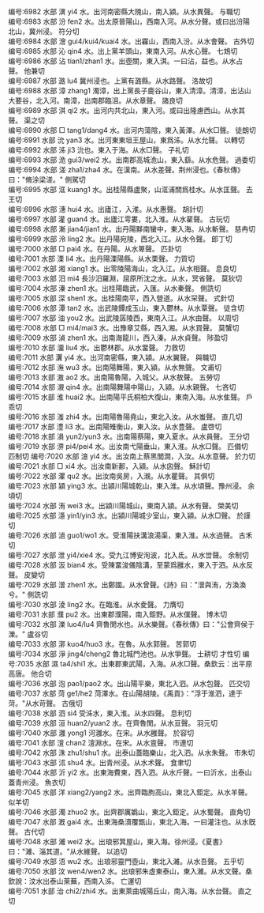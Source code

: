 <!-- { "loadSidebar": true } -->
编号:6982   水部   潩   yi4   水。出河南密縣大隗山，南入潁。从水異聲。   与職切  
编号:6983   水部   汾   fen2   水。出太原晉陽山，西南入河。从水分聲。或曰出汾陽北山，冀州浸。   符分切  
编号:6984   水部   澮   gui4/kui4/kuai4   水。出靃山，西南入汾。从水會聲。   古外切  
编号:6985   水部   沁   qin4   水。出上黨羊頭山，東南入河。从水心聲。   七鴆切  
编号:6986   水部   沾   tian1/zhan1   水。出壺關，東入淇。一曰沾，益也。从水占聲。   他兼切  
编号:6987   水部   潞   lu4   冀州浸也。上黨有潞縣。从水路聲。   洛故切  
编号:6988   水部   漳   zhang1   濁漳，出上黨長子鹿谷山，東入清漳。清漳，出沾山大要谷，北入河。南漳，出南郡臨沮。从水章聲。   諸良切  
编号:6989   水部   淇   qi2   水。出河内共北山，東入河。或曰出隆慮西山。从水其聲。   渠之切  
编号:6990   水部   □   tang1/dang4   水。出河内蕩陰，東入黃澤。从水□聲。   徒朗切  
编号:6991   水部   沇   yan3   水。出河東東垣王屋山，東爲泲。从水允聲。   以轉切  
编号:6992   水部   泲   ji3   沇也。東入于海。从水□聲。   子礼切  
编号:6993   水部   洈   gui3/wei2   水。出南郡高城洈山，東入繇。从水危聲。   過委切  
编号:6994   水部   溠   zha1/zha4   水。在漢南。从水差聲。荆州浸也。《春秋傳》曰："脩涂梁溠。"   側駕切  
编号:6995   水部   洭   kuang1   水。出桂陽縣盧聚，山洭浦關爲桂水。从水匡聲。   去王切  
编号:6996   水部   潓   hui4   水。出廬江，入淮。从水惠聲。   胡計切  
编号:6997   水部   灌   guan4   水。出廬江雩婁，北入淮。从水雚聲。   古玩切  
编号:6998   水部   漸   jian4/jian1   水。出丹陽黟南蠻中，東入海。从水斬聲。   慈冉切  
编号:6999   水部   泠   ling2   水。出丹陽宛陵，西北入江。从水令聲。   郎丁切  
编号:7000   水部   □   pai4   水。在丹陽。从水箄聲。   匹卦切  
编号:7001   水部   溧   li4   水。出丹陽溧陽縣。从水栗聲。   力質切  
编号:7002   水部   湘   xiang1   水。出零陵陽海山，北入江。从水相聲。   息良切  
编号:7003   水部   汨   mi4   長沙汨羅淵，屈原所沈之水。从水，冥省聲。   莫狄切  
编号:7004   水部   溱   zhen1   水。出桂陽臨武，入匯。从水秦聲。   側詵切  
编号:7005   水部   深   shen1   水。出桂陽南平，西入營道。从水罙聲。   式針切  
编号:7006   水部   潭   tan2   水。出武陵鐔成玉山，東入鬱林。从水覃聲。   徒含切  
编号:7007   水部   油   you2   水。出武陵孱陵西，東南入江。从水由聲。   以周切  
编号:7008   水部   □   mi4/mai3   水。出豫章艾縣，西入湘。从水買聲。   莫蟹切  
编号:7009   水部   湞   zhen1   水。出南海龍川，西入溱。从水貞聲。   陟盈切  
编号:7010   水部   澑   liu4   水。出鬱林郡。从水畱聲。   力救切  
编号:7011   水部   瀷   yi4   水。出河南密縣，東入潁。从水翼聲。   與職切  
编号:7012   水部   潕   wu3   水。出南陽舞陽，東入潁。从水無聲。   文甫切  
编号:7013   水部   滶   ao2   水。出南陽魯陽，入城父。从水敖聲。   五勞切  
编号:7014   水部   瀙   qin4   水。出南陽舞陽中陽山，入潁。从水親聲。   七吝切  
编号:7015   水部   淮   huai2   水。出南陽平氏桐柏大復山，東南入海。从水隹聲。   戶乖切  
编号:7016   水部   滍   zhi4   水。出南陽魯陽堯山，東北入汝。从水蚩聲。   直几切  
编号:7017   水部   澧   li3   水。出南陽雉衡山，東入汝。从水豊聲。   盧啓切  
编号:7018   水部   溳   yun2/yun3   水。出南陽蔡陽，東入夏水。从水員聲。   王分切  
编号:7019   水部   淠   pi4/pei4   水。出汝南弋陽垂山，東入淮。从水□聲。   匹備切  匹制切
编号:7020   水部   澺   yi4   水。出汝南上蔡黑閭澗，入汝。从水意聲。   於力切  
编号:7021   水部   □   xi4   水。出汝南新郪，入潁。从水囟聲。   穌計切  
编号:7022   水部   灈   qu2   水。出汝南吳房，入瀙。从水瞿聲。   其俱切  
编号:7023   水部   潁   ying3   水。出潁川陽城乾山，東入淮。从水頃聲。豫州浸。   余頃切  
编号:7024   水部   洧   wei3   水。出潁川陽城山，東南入潁。从水有聲。   榮美切  
编号:7025   水部   濦   yin1/yin3   水。出潁川陽城少室山，東入潁。从水□聲。   於謹切  
编号:7026   水部   濄   guo1/wo1   水。受淮陽扶溝浪湯渠，東入淮。从水過聲。   古禾切  
编号:7027   水部   泄   yi4/xie4   水。受九江博安洵波，北入氐。从水丗聲。   余制切  
编号:7028   水部   汳   bian4   水。受陳畱浚儀陰溝，至蒙爲雝水，東入于泗。从水反聲。   皮變切  
编号:7029   水部   潧   zhen1   水。出鄭國。从水曾聲。《詩》曰："潧與洧，方渙渙兮。"   側詵切  
编号:7030   水部   淩   ling2   水。在臨淮。从水夌聲。   力膺切  
编号:7031   水部   濮   pu2   水。出東郡濮陽，南入鉅野。从水僕聲。   博木切  
编号:7032   水部   濼   luo4/lu4   齊魯閒水也。从水樂聲。《春秋傳》曰："公會齊侯于濼。"   盧谷切  
编号:7033   水部   漷   kuo4/huo3   水。在魯。从水郭聲。   苦郭切  
编号:7034   水部   淨   jing4/cheng2   魯北城門池也。从水爭聲。   士耕切  才性切
编号:7035   水部   濕   ta4/shi1   水。出東郡東武陽，入海。从水□聲。桑欽云：出平原高唐。   他合切  
编号:7036   水部   泡   pao1/pao2   水。出山陽平樂，東北入泗。从水包聲。   匹交切  
编号:7037   水部   菏   ge1/he2   菏澤水。在山陽胡陵。《禹貢》："浮于淮泗，達于菏。"从水苛聲。   古俄切  
编号:7038   水部   泗   si4   受泲水，東入淮。从水四聲。   息利切  
编号:7039   水部   洹   huan2/yuan2   水。在齊魯閒。从水亘聲。   羽元切  
编号:7040   水部   灉   yong1   河灉水。在宋。从水雝聲。   於容切  
编号:7041   水部   澶   chan2   澶淵水。在宋。从水亶聲。   市連切  
编号:7042   水部   洙   zhu1/shu1   水。出泰山蓋臨樂山，北入泗。从水朱聲。   市朱切  
编号:7043   水部   沭   shu4   水。出青州浸。从水术聲。   食聿切  
编号:7044   水部   沂   yi2   水。出東海費東，西入泗。从水斤聲。一曰沂水，出泰山蓋青州浸。   魚衣切  
编号:7045   水部   洋   xiang2/yang2   水。出齊臨朐高山，東北入鉅定。从水羊聲。   似羊切  
编号:7046   水部   濁   zhuo2   水。出齊郡厲嬀山，東北入鉅定。从水蜀聲。   直角切  
编号:7047   水部   漑   gai4   水。出東海桑瀆覆甑山，東北入海。一曰灌注也。从水旣聲。   古代切  
编号:7048   水部   濰   wei2   水。出琅邪箕屋山，東入海。徐州浸。《夏書》曰："濰、淄其道。"从水維聲。   以追切  
编号:7049   水部   浯   wu2   水。出琅邪靈門壺山，東北入濰。从水吾聲。   五乎切  
编号:7050   水部   汶   wen4/wen2   水。出琅邪朱虛東泰山，東入濰。从水文聲。桑欽說：汶水出泰山萊蕪，西南入泲。   亡運切  
编号:7051   水部   治   chi2/zhi4   水。出東萊曲城陽丘山，南入海。从水台聲。   直之切  
